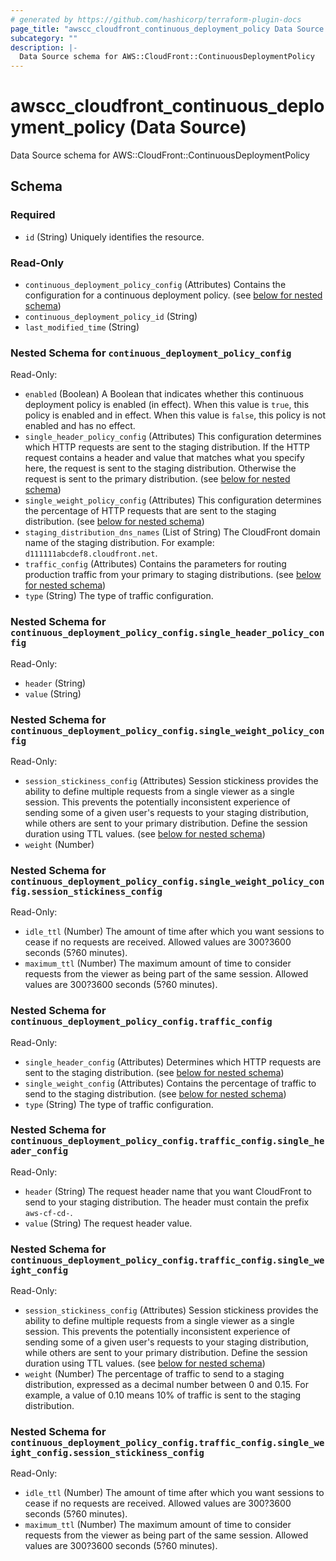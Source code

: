 ```yaml
---
# generated by https://github.com/hashicorp/terraform-plugin-docs
page_title: "awscc_cloudfront_continuous_deployment_policy Data Source - terraform-provider-awscc"
subcategory: ""
description: |-
  Data Source schema for AWS::CloudFront::ContinuousDeploymentPolicy
---
```


# awscc_cloudfront_continuous_deployment_policy (Data Source)

Data Source schema for AWS::CloudFront::ContinuousDeploymentPolicy



<!-- schema generated by tfplugindocs -->
## Schema

### Required

- `id` (String) Uniquely identifies the resource.

### Read-Only

- `continuous_deployment_policy_config` (Attributes) Contains the configuration for a continuous deployment policy. (see [below for nested schema](#nestedatt--continuous_deployment_policy_config))
- `continuous_deployment_policy_id` (String)
- `last_modified_time` (String)

<a id="nestedatt--continuous_deployment_policy_config"></a>
### Nested Schema for `continuous_deployment_policy_config`

Read-Only:

- `enabled` (Boolean) A Boolean that indicates whether this continuous deployment policy is enabled (in effect). When this value is ``true``, this policy is enabled and in effect. When this value is ``false``, this policy is not enabled and has no effect.
- `single_header_policy_config` (Attributes) This configuration determines which HTTP requests are sent to the staging distribution. If the HTTP request contains a header and value that matches what you specify here, the request is sent to the staging distribution. Otherwise the request is sent to the primary distribution. (see [below for nested schema](#nestedatt--continuous_deployment_policy_config--single_header_policy_config))
- `single_weight_policy_config` (Attributes) This configuration determines the percentage of HTTP requests that are sent to the staging distribution. (see [below for nested schema](#nestedatt--continuous_deployment_policy_config--single_weight_policy_config))
- `staging_distribution_dns_names` (List of String) The CloudFront domain name of the staging distribution. For example: ``d111111abcdef8.cloudfront.net``.
- `traffic_config` (Attributes) Contains the parameters for routing production traffic from your primary to staging distributions. (see [below for nested schema](#nestedatt--continuous_deployment_policy_config--traffic_config))
- `type` (String) The type of traffic configuration.

<a id="nestedatt--continuous_deployment_policy_config--single_header_policy_config"></a>
### Nested Schema for `continuous_deployment_policy_config.single_header_policy_config`

Read-Only:

- `header` (String)
- `value` (String)


<a id="nestedatt--continuous_deployment_policy_config--single_weight_policy_config"></a>
### Nested Schema for `continuous_deployment_policy_config.single_weight_policy_config`

Read-Only:

- `session_stickiness_config` (Attributes) Session stickiness provides the ability to define multiple requests from a single viewer as a single session. This prevents the potentially inconsistent experience of sending some of a given user's requests to your staging distribution, while others are sent to your primary distribution. Define the session duration using TTL values. (see [below for nested schema](#nestedatt--continuous_deployment_policy_config--single_weight_policy_config--session_stickiness_config))
- `weight` (Number)

<a id="nestedatt--continuous_deployment_policy_config--single_weight_policy_config--session_stickiness_config"></a>
### Nested Schema for `continuous_deployment_policy_config.single_weight_policy_config.session_stickiness_config`

Read-Only:

- `idle_ttl` (Number) The amount of time after which you want sessions to cease if no requests are received. Allowed values are 300?3600 seconds (5?60 minutes).
- `maximum_ttl` (Number) The maximum amount of time to consider requests from the viewer as being part of the same session. Allowed values are 300?3600 seconds (5?60 minutes).



<a id="nestedatt--continuous_deployment_policy_config--traffic_config"></a>
### Nested Schema for `continuous_deployment_policy_config.traffic_config`

Read-Only:

- `single_header_config` (Attributes) Determines which HTTP requests are sent to the staging distribution. (see [below for nested schema](#nestedatt--continuous_deployment_policy_config--traffic_config--single_header_config))
- `single_weight_config` (Attributes) Contains the percentage of traffic to send to the staging distribution. (see [below for nested schema](#nestedatt--continuous_deployment_policy_config--traffic_config--single_weight_config))
- `type` (String) The type of traffic configuration.

<a id="nestedatt--continuous_deployment_policy_config--traffic_config--single_header_config"></a>
### Nested Schema for `continuous_deployment_policy_config.traffic_config.single_header_config`

Read-Only:

- `header` (String) The request header name that you want CloudFront to send to your staging distribution. The header must contain the prefix ``aws-cf-cd-``.
- `value` (String) The request header value.


<a id="nestedatt--continuous_deployment_policy_config--traffic_config--single_weight_config"></a>
### Nested Schema for `continuous_deployment_policy_config.traffic_config.single_weight_config`

Read-Only:

- `session_stickiness_config` (Attributes) Session stickiness provides the ability to define multiple requests from a single viewer as a single session. This prevents the potentially inconsistent experience of sending some of a given user's requests to your staging distribution, while others are sent to your primary distribution. Define the session duration using TTL values. (see [below for nested schema](#nestedatt--continuous_deployment_policy_config--traffic_config--single_weight_config--session_stickiness_config))
- `weight` (Number) The percentage of traffic to send to a staging distribution, expressed as a decimal number between 0 and 0.15. For example, a value of 0.10 means 10% of traffic is sent to the staging distribution.

<a id="nestedatt--continuous_deployment_policy_config--traffic_config--single_weight_config--session_stickiness_config"></a>
### Nested Schema for `continuous_deployment_policy_config.traffic_config.single_weight_config.session_stickiness_config`

Read-Only:

- `idle_ttl` (Number) The amount of time after which you want sessions to cease if no requests are received. Allowed values are 300?3600 seconds (5?60 minutes).
- `maximum_ttl` (Number) The maximum amount of time to consider requests from the viewer as being part of the same session. Allowed values are 300?3600 seconds (5?60 minutes).
